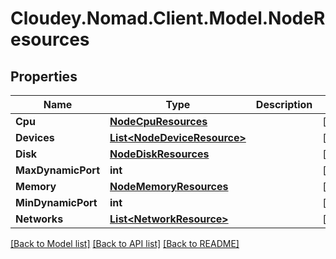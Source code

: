 # Cloudey.Nomad.Client.Model.NodeResources

## Properties

Name | Type | Description | Notes
------------ | ------------- | ------------- | -------------
**Cpu** | [**NodeCpuResources**](NodeCpuResources.md) |  | [optional] 
**Devices** | [**List&lt;NodeDeviceResource&gt;**](NodeDeviceResource.md) |  | [optional] 
**Disk** | [**NodeDiskResources**](NodeDiskResources.md) |  | [optional] 
**MaxDynamicPort** | **int** |  | [optional] 
**Memory** | [**NodeMemoryResources**](NodeMemoryResources.md) |  | [optional] 
**MinDynamicPort** | **int** |  | [optional] 
**Networks** | [**List&lt;NetworkResource&gt;**](NetworkResource.md) |  | [optional] 

[[Back to Model list]](../README.md#documentation-for-models) [[Back to API list]](../README.md#documentation-for-api-endpoints) [[Back to README]](../README.md)

